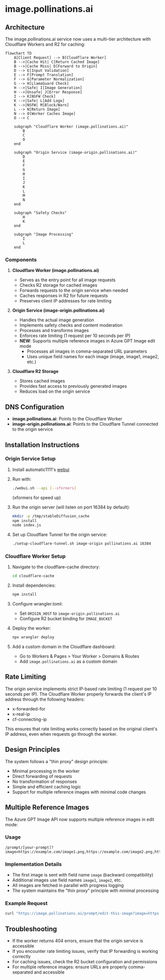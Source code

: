 # image.pollinations.ai

## Architecture

The image.pollinations.ai service now uses a multi-tier architecture with Cloudflare Workers and R2 for caching:

```mermaid
flowchart TD
    A[Client Request] --> B[Cloudflare Worker]
    B -->|Cache Hit| C[Return Cached Image]
    B -->|Cache Miss| D[Forward to Origin]
    D --> E[Input Validation]
    E --> F[Prompt Translation]
    F --> G[Parameter Normalization]
    G --> H[LlamaGuard Check]
    H -->|Safe| I[Image Generation]
    H -->|Unsafe| J[Error Response]
    I --> K[NSFW Check]
    K -->|Safe| L[Add Logo]
    K -->|NSFW| M[Block/Warn]
    L --> N[Return Image]
    N --> O[Worker Caches Image]
    O --> C
    
    subgraph "Cloudflare Worker (image.pollinations.ai)"
        B
        C
        O
    end
    
    subgraph "Origin Service (image-origin.pollinations.ai)"
        D
        E
        F
        G
        H
        I
        J
        K
        L
        M
        N
    end
    
    subgraph "Safety Checks"
        H
        K
    end
    
    subgraph "Image Processing"
        I
        L
    end
```

### Components

1. **Cloudflare Worker (image.pollinations.ai)**
   - Serves as the entry point for all image requests
   - Checks R2 storage for cached images
   - Forwards requests to the origin service when needed
   - Caches responses in R2 for future requests
   - Preserves client IP addresses for rate limiting

2. **Origin Service (image-origin.pollinations.ai)**
   - Handles the actual image generation
   - Implements safety checks and content moderation
   - Processes and transforms images
   - Enforces rate limiting (1 request per 10 seconds per IP)
   - **NEW**: Supports multiple reference images in Azure GPT Image edit mode
     - Processes all images in comma-separated URL parameters
     - Uses unique field names for each image (image, image1, image2, etc.)

3. **Cloudflare R2 Storage**
   - Stores cached images
   - Provides fast access to previously generated images
   - Reduces load on the origin service

## DNS Configuration

- **image.pollinations.ai**: Points to the Cloudflare Worker
- **image-origin.pollinations.ai**: Points to the Cloudflare Tunnel connected to the origin service

## Installation Instructions

### Origin Service Setup

1. Install automatic1111's [webui](https://github.com/AUTOMATIC1111/stable-diffusion-webui/)

2. Run with:
   ```bash
   ./webui.sh --api [--xformers]
   ```
   (xformers for speed up)

3. Run the origin server (will listen on port 16384 by default):
   ```bash
   mkdir -p /tmp/stableDiffusion_cache
   npm install
   node index.js
   ```

4. Set up Cloudflare Tunnel for the origin service:
   ```bash
   ./setup-cloudflare-tunnel.sh image-origin pollinations.ai 16384
   ```

### Cloudflare Worker Setup

1. Navigate to the cloudflare-cache directory:
   ```bash
   cd cloudflare-cache
   ```

2. Install dependencies:
   ```bash
   npm install
   ```

3. Configure wrangler.toml:
   - Set `ORIGIN_HOST` to `image-origin.pollinations.ai`
   - Configure R2 bucket binding for `IMAGE_BUCKET`

4. Deploy the worker:
   ```bash
   npx wrangler deploy
   ```

5. Add a custom domain in the Cloudflare dashboard:
   - Go to Workers & Pages > Your Worker > Domains & Routes
   - Add `image.pollinations.ai` as a custom domain

## Rate Limiting

The origin service implements strict IP-based rate limiting (1 request per 10 seconds per IP). The Cloudflare Worker properly forwards the client's IP address through the following headers:
- x-forwarded-for
- x-real-ip
- cf-connecting-ip

This ensures that rate limiting works correctly based on the original client's IP address, even when requests go through the worker.

## Design Principles

The system follows a "thin proxy" design principle:
- Minimal processing in the worker
- Direct forwarding of requests
- No transformation of responses
- Simple and efficient caching logic
- Support for multiple reference images with minimal code changes

## Multiple Reference Images

The Azure GPT Image API now supports multiple reference images in edit mode:

### Usage
```
/prompt/[your-prompt]?image=https://example.com/image1.png,https://example.com/image2.png,https://example.com/image3.png
```

### Implementation Details
- The first image is sent with field name `image` (backward compatibility)
- Additional images use field names `image1`, `image2`, etc.
- All images are fetched in parallel with progress logging
- The system maintains the "thin proxy" principle with minimal processing

### Example Request
```bash
curl "https://image.pollinations.ai/prompt/edit-this-image?image=https://raw.githubusercontent.com/pollinations/catgpt/main/images/original-catgpt.png,https://example.com/reference-image.png"
```

## Troubleshooting

- If the worker returns 404 errors, ensure that the origin service is accessible
- If you encounter rate limiting issues, verify that IP forwarding is working correctly
- For caching issues, check the R2 bucket configuration and permissions
- For multiple reference images: ensure URLs are properly comma-separated and accessible
